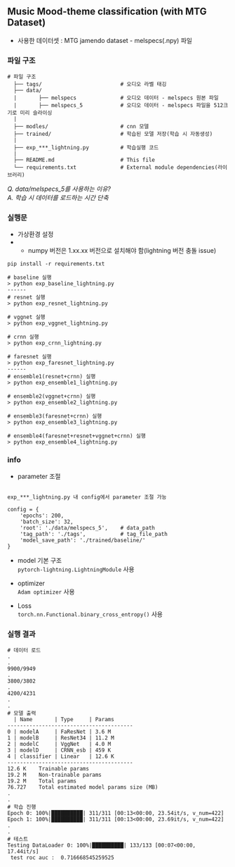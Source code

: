 ## Music Mood-theme classification (with MTG Dataset)

- 사용한 데이터셋 : MTG jamendo dataset - melspecs(.npy) 파일

### 파일 구조
```
# 파일 구조 
  ├── tags/                         # 오디오 라벨 태깅
  ├── data/                         
  |       ├── melspecs              # 오디오 데이터 - melspecs 원본 파일
  |       ├── melspecs_5            # 오디오 데이터 - melspecs 파일을 512크기로 미리 슬라이싱
  |
  ├── modles/                       # cnn 모델
  ├── trained/                      # 학습된 모델 저장(학습 시 자동생성)
  |
  ├── exp_***_lightning.py          # 학습실행 코드
  |
  ├── README.md                     # This file
  └── requirements.txt              # External module dependencies(라이브러리)
```  
  
_Q. data/melspecs_5를 사용하는 이유?_  
_A. 학습 시 데이터를 로드하는 시간 단축_


### 실행문

- 가상환경 설정
- - numpy 버전은 1.xx.xx 버전으로 설치해야 함(lightning 버전 충돌 issue) 
```commandline
pip install -r requirements.txt
```

```
# baseline 실행
> python exp_baseline_lightning.py
------
# resnet 실행
> python exp_resnet_lightning.py

# vggnet 실행
> python exp_vggnet_lightning.py

# crnn 실행
> python exp_crnn_lightning.py

# faresnet 실행
> python exp_faresnet_lightning.py
------
# ensemble1(resnet+crnn) 실행
> python exp_ensemble1_lightning.py

# ensemble2(vggnet+crnn) 실행
> python exp_ensemble2_lightning.py

# ensemble3(faresnet+crnn) 실행
> python exp_ensemble3_lightning.py

# ensemble4(faresnet+resnet+vggnet+crnn) 실행
> python exp_ensemble4_lightning.py

```


###  info
- parameter 조절
```commandline

exp_***_lightning.py 내 config에서 parameter 조절 가능

config = {
    'epochs': 200,
    'batch_size': 32,
    'root': './data/melspecs_5',    # data_path
    'tag_path': './tags',           # tag_file_path
    'model_save_path': './trained/baseline/'    
}
```

- model 기본 구조  
```pytorch-lightning.LightningModule``` 사용  
  
- optimizer  
```Adam optimizer``` 사용

- Loss  
```torch.nn.Functional.binary_cross_entropy()``` 사용
  


### 실행 결과

```
# 데이터 로드
.
.
9900/9949
.
3800/3802
.
4200/4231
.
.
# 모델 출력
  | Name       | Type     | Params
----------------------------------------
0 | modelA     | FaResNet | 3.6 M 
1 | modelB     | ResNet34 | 11.2 M
2 | modelC     | VggNet   | 4.0 M 
3 | modelD     | CRNN_esb | 459 K 
4 | classifier | Linear   | 12.6 K
----------------------------------------
12.6 K    Trainable params
19.2 M    Non-trainable params
19.2 M    Total params
76.727    Total estimated model params size (MB)
.
.
# 학습 진행
Epoch 0: 100%|██████████| 311/311 [00:13<00:00, 23.54it/s, v_num=422]
Epoch 1: 100%|██████████| 311/311 [00:13<00:00, 23.69it/s, v_num=422]
.
.
# 테스트
Testing DataLoader 0: 100%|██████████| 133/133 [00:07<00:00, 17.44it/s]
 test roc auc :  0.716668545259525
 
 

```

